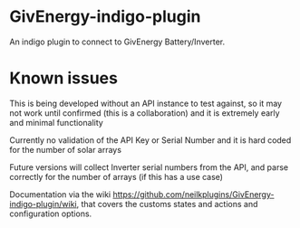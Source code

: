 # GivEnergy-indigo-plugin
An indigo plugin to connect to GivEnergy Battery/Inverter.  


# Known issues

  This is being developed without an API instance to test against, so it may not work until confirmed (this is a collaboration) and it is extremely early and minimal functionality
  
  Currently no validation of the API Key or Serial Number and it is hard coded for the number of solar arrays
  
  Future versions will collect Inverter serial numbers from the API, and parse correctly for the number of arrays (if this has a use case)
  
  Documentation via the wiki https://github.com/neilkplugins/GivEnergy-indigo-plugin/wiki, that covers the customs states and actions and configuration options.
